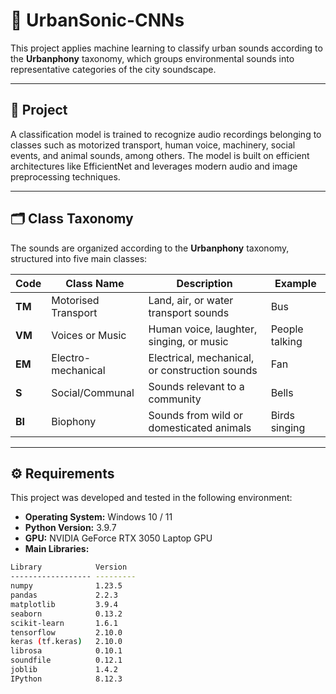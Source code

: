 # 🌆 UrbanSonic-CNNs

This project applies machine learning to classify urban sounds according to the **Urbanphony** taxonomy, which groups environmental sounds into representative categories of the city soundscape.

---

## 🧠 Project

A classification model is trained to recognize audio recordings belonging to classes such as motorized transport, human voice, machinery, social events, and animal sounds, among others. The model is built on efficient architectures like EfficientNet and leverages modern audio and image preprocessing techniques.

---

## 🗂️ Class Taxonomy

The sounds are organized according to the **Urbanphony** taxonomy, structured into five main classes:

| Code  | Class Name              | Description                                           | Example              |
|-------|--------------------------|-------------------------------------------------------|----------------------|
| **TM** | Motorised Transport      | Land, air, or water transport sounds                  | Bus                  |
| **VM** | Voices or Music          | Human voice, laughter, singing, or music             | People talking       |
| **EM** | Electro-mechanical       | Electrical, mechanical, or construction sounds        | Fan                  |
| **S**  | Social/Communal          | Sounds relevant to a community                        | Bells                |
| **BI** | Biophony                 | Sounds from wild or domesticated animals              | Birds singing        |

---

## ⚙️ Requirements

This project was developed and tested in the following environment:

- **Operating System:** Windows 10 / 11  
- **Python Version:** 3.9.7  
- **GPU:** NVIDIA GeForce RTX 3050 Laptop GPU  
- **Main Libraries:**

```bash
Library            Version
------------------ ---------
numpy              1.23.5
pandas             2.2.3
matplotlib         3.9.4
seaborn            0.13.2
scikit-learn       1.6.1
tensorflow         2.10.0
keras (tf.keras)   2.10.0
librosa            0.10.1
soundfile          0.12.1
joblib             1.4.2
IPython            8.12.3
